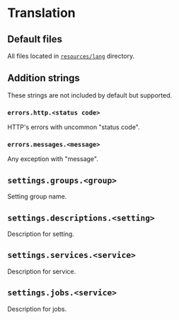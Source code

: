# Translation

## Default files

All files located in [`resources/lang`](../resources/lang) directory.


## Addition strings

These strings are not included by default but supported.


### `errors.http.<status code>`

HTTP's errors with uncommon "status code".


### `errors.messages.<message>`

Any exception with "message".


## `settings.groups.<group>`

Setting group name.


## `settings.descriptions.<setting>`

Description for setting.


## `settings.services.<service>`

Description for service.


## `settings.jobs.<service>`

Description for jobs.
